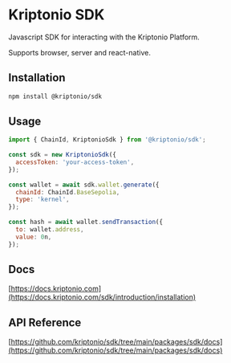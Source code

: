 # Kriptonio SDK

Javascript SDK for interacting with the Kriptonio Platform.

Supports browser, server and react-native.

## Installation

```bash
npm install @kriptonio/sdk
```

## Usage

```js
import { ChainId, KriptonioSdk } from '@kriptonio/sdk';
 
const sdk = new KriptonioSdk({
  accessToken: 'your-access-token',
});
 
const wallet = await sdk.wallet.generate({
  chainId: ChainId.BaseSepolia,
  type: 'kernel',
});
 
const hash = await wallet.sendTransaction({
  to: wallet.address,
  value: 0n,
});
```

## Docs

[https://docs.kriptonio.com](https://docs.kriptonio.com/sdk/introduction/installation)

## API Reference

[https://github.com/kriptonio/sdk/tree/main/packages/sdk/docs](https://github.com/kriptonio/sdk/tree/main/packages/sdk/docs)
